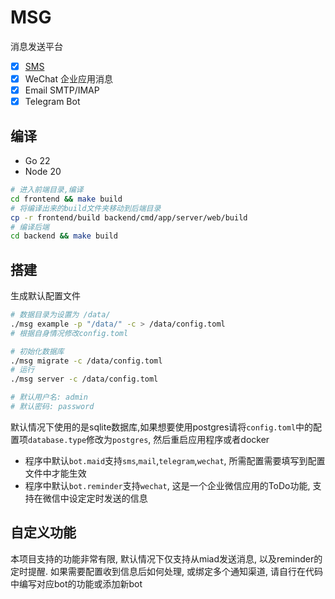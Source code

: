 # MSG

消息发送平台

- [x] [SMS](https://github.com/Akvicor/sms)
- [x] WeChat 企业应用消息
- [x] Email SMTP/IMAP
- [x] Telegram Bot

## 编译

- Go 22
- Node 20

```bash
# 进入前端目录,编译
cd frontend && make build
# 将编译出来的build文件夹移动到后端目录
cp -r frontend/build backend/cmd/app/server/web/build
# 编译后端
cd backend && make build
```

## 搭建

生成默认配置文件

```bash
# 数据目录为设置为 /data/
./msg example -p "/data/" -c > /data/config.toml
# 根据自身情况修改config.toml

# 初始化数据库
./msg migrate -c /data/config.toml
# 运行
./msg server -c /data/config.toml

# 默认用户名: admin
# 默认密码: password
```

默认情况下使用的是sqlite数据库,如果想要使用postgres请将`config.toml`中的配置项`database.type`修改为`postgres`, 然后重启应用程序或者docker

- 程序中默认`bot.maid`支持`sms`,`mail`,`telegram`,`wechat`, 所需配置需要填写到配置文件中才能生效
- 程序中默认`bot.reminder`支持`wechat`, 这是一个企业微信应用的ToDo功能, 支持在微信中设定定时发送的信息

## 自定义功能

本项目支持的功能非常有限, 默认情况下仅支持从miad发送消息, 以及reminder的定时提醒. 如果需要配置收到信息后如何处理, 或绑定多个通知渠道, 请自行在代码中编写对应bot的功能或添加新bot



